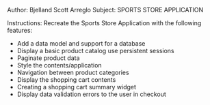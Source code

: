 Author: Bjelland Scott Arreglo
Subject: SPORTS STORE APPLICATION

Instructions:
Recreate the Sports Store Application with the following features:

* Add a data model and support for a database
* Display a basic product catalog
    use persistent sessions
* Paginate product data
* Style the contents/application
* Navigation between product categories
* Display the shopping cart contents
* Creating a shopping cart summary widget
* Display data validation errors to the user in checkout
